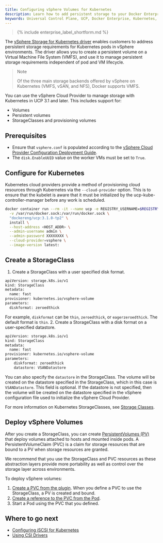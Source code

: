 ```yaml
---
title: Configuring vSphere Volumes for Kubernetes
description: Learn how to add persistent storage to your Docker Enterprise clusters using vSphere Volumes.
keywords: Universal Control Plane, UCP, Docker Enterprise, Kubernetes, storage, volume
---
```


>{% include enterprise_label_shortform.md %}

The [vSphere Storage for Kubernetes driver](https://vmware.github.io/vsphere-storage-for-kubernetes/documentation/index.html) enables customers to address persistent storage requirements for Kubernetes pods  in vSphere environments. The driver allows you to create a persistent  volume on a Virtual Machine File System (VMFS), and use it to manage persistent storage requirements independent of pod and VM lifecycle.

> Note
>
> Of the three main storage backends offered by vSphere on Kubernetes (VMFS, vSAN, and NFS), Docker supports VMFS.

You can use the vSphere Cloud Provider to manage storage with Kubernetes in UCP 3.1 and later. This includes support for:

* Volumes
* Persistent volumes
* StorageClasses and provisioning volumes

## Prerequisites
* Ensure that `vsphere.conf` is populated according to the [vSphere Cloud Provider Configuration Deployment Guide](https://vmware.github.io/vsphere-storage-for-kubernetes/documentation/existing.html#create-the-vsphere-cloud-config-file-vsphereconf).
* The `disk.EnableUUID` value on the worker VMs must be set to `True`.

## Configure for Kubernetes

Kubernetes cloud providers provide a method of provisioning cloud resources through Kubernetes via the `--cloud-provider` option. This is to ensure that the kubelet is aware that it must be initialized by the ucp-kube-controller-manager before any work is scheduled.

```bash
docker container run --rm -it --name ucp -e REGISTRY_USERNAME=$REGISTRY_USERNAME -e REGISTRY_PASSWORD=$REGISTRY_PASSWORD \
  -v /var/run/docker.sock:/var/run/docker.sock \
  "dockereng/ucp:3.1.0-tp2" \
  install \
  --host-address <HOST_ADDR> \
  --admin-username admin \
  --admin-password XXXXXXXX \
  --cloud-provider=vsphere \
  --image-version latest:
```

## Create a StorageClass

1. Create a StorageClass with a user specified disk format.
```bash
apiVersion: storage.k8s.io/v1
kind: StorageClass
metadata:
  name: fast
provisioner: kubernetes.io/vsphere-volume
parameters:
  diskformat: zeroedthick
```
For example, `diskformat` can be `thin`, `zeroedthick`, or `eagerzeroedthick`. The default format is `thin`.
2. Create a StorageClass with a disk format on a user-specified datastore.
```bash
apiVersion: storage.k8s.io/v1
kind: StorageClass
metadata:
  name: fast
provisioner: kubernetes.io/vsphere-volume
parameters:
    diskformat: zeroedthick
    datastore: VSANDatastore
```
You can also specify the `datastore` in the StorageClass. The volume will be created on the datastore specified in the StorageClass, which in this case is `VSANDatastore`. This field is optional. If the datastore is not specified, then the volume will be created on the datastore specified in the vSphere configuration file used to initialize the vSphere Cloud Provider.

For more information on Kubernetes StorageClasses, see [Storage Classes](https://kubernetes.io/docs/concepts/storage/storage-classes/).

## Deploy vSphere Volumes

After you create a StorageClass, you can create [PersistentVolumes (PV)](https://kubernetes.io/docs/concepts/storage/persistent-volumes/#introduction) that deploy volumes attached to hosts and mounted inside pods.  A PersistentVolumeClaim (PVC) is a claim for storage resources that are bound to a PV when storage resources are granted.

We recommend that you use the StorageClass and PVC resources as these abstraction layers provide more portability as well as control over the storage layer across environments.

To deploy vSphere volumes:

1. [Create a PVC from the plugin](https://vmware.github.io/vsphere-storage-for-kubernetes/documentation/policy-based-mgmt.html). When you define a PVC to use the StorageClass, a PV is created and bound.
2. [Create a reference to the PVC from the Pod](https://vmware.github.io/vsphere-storage-for-kubernetes/documentation/policy-based-mgmt.html).
3. Start a Pod using the PVC that you defined.

## Where to go next
* [Configuring iSCSI for Kubernetes](use-iscsi.md)
* [Using CSI Drivers](use-csi.md)
